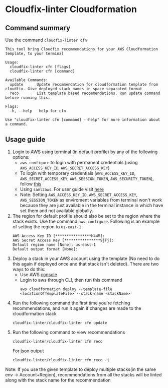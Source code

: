 # Cloudfix-linter Cloudformation

## Command summary
Use the command `cloudfix-linter cfn`
```
This tool bring Cloudfix recommendations for your AWS Cloudformation template, to your terminal

Usage:
  cloudfix-linter cfn [flags]
  cloudfix-linter cfn [command]

Available Commands:
  update      Update recommendation for cloudformation template from cloudfix. Give deployed stack names in space separated format
  reco        List template based recommendations. Run update command before running this.

Flags:
  -h, --help   help for cfn

Use "cloudfix-linter cfn [command] --help" for more information about a command.
```

## Usage guide
1. Login to AWS using terminal (in default profile) by any of the following options:
    - `aws configure` to login with permanent credentials (using `AWS_ACCESS_KEY_ID`, `AWS_SECRET_ACCESS_KEY`)
    - To login with temporary credentials (`AWS_ACCESS_KEY_ID`, `AWS_SECRET_ACCESS_KEY`, `AWS_SESSION_TOKEN`, `AWS_SECURITY_TOKEN`), follow [this](https://docs.aws.amazon.com/IAM/latest/UserGuide/id_credentials_temp_use-resources.html#using-temp-creds-sdk-cli)
    - Using `saml2aws`. For user guide visit [here](https://docs.aws.amazon.com/IAM/latest/UserGuide/id_credentials_temp_use-resources.html#using-temp-creds-sdk-cli)
    - Note: Setting `AWS_ACCESS_KEY_ID`, `AWS_SECRET_ACCESS_KEY`, `AWS_SESSION_TOKEN` as enviroment variables from terminal won't work because they are just available in the terminal instance in which have set them and not available globally.
2. The region for default profile should also be set to the region where the stack exists. Use the command `aws configure`. Following is an example of setting the region to `us-east-1`
      ```
      AWS Access Key ID [****************H44M]: 
      AWS Secret Access Key [****************9jFj]: 
      Default region name [None]: us-east-1
      Default output format [None]:
      ```
3. Deploy a stack in your AWS account using the template (No need to do this again if deployed once and that stack isn't deleted). There are two ways to do this:
    - Use AWS [console](https://us-east-1.console.aws.amazon.com/cloudformation/home?region=us-east-1#/stacks)
    - Login to aws through CLI, then run this command
      ```
      aws cloudformation deploy --template-file <locationOfTemplateFile> --stack-name <stackName>
      ```
4. Run the following command the first time you're fetching recommendations, and run it again if changes are made to the cloudformation stack
    ```
    cloudfix-linter/cloudfix-linter cfn update
    ```
5. Run the following command to view recommendations
    ```
    cloudfix-linter/cloudfix-linter cfn reco
    ```
    For json output
    ```
    cloudfix-linter/cloudfix-linter cfn reco -j
    ```

Note: If you use the given template to deploy multiple stacks(in the same env -> Account+Region), recommendations from all the stacks will be linted along with the stack name for the recommendation